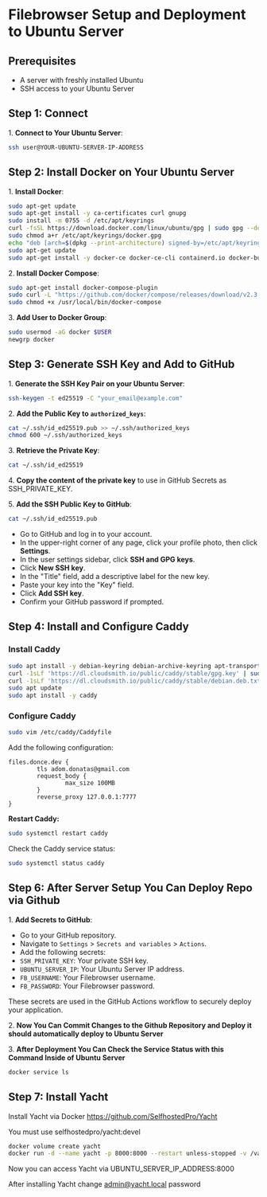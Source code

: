 # Filebrowser Setup and Deployment to Ubuntu Server

## Prerequisites

- A server with freshly installed Ubuntu
- SSH access to your Ubuntu Server

## Step 1: Connect

1\. **Connect to Your Ubuntu Server**:

```sh
ssh user@YOUR-UBUNTU-SERVER-IP-ADDRESS
```

## Step 2: Install Docker on Your Ubuntu Server

1\. **Install Docker**:

```sh
sudo apt-get update
sudo apt-get install -y ca-certificates curl gnupg
sudo install -m 0755 -d /etc/apt/keyrings
curl -fsSL https://download.docker.com/linux/ubuntu/gpg | sudo gpg --dearmor -o /etc/apt/keyrings/docker.gpg
sudo chmod a+r /etc/apt/keyrings/docker.gpg
echo "deb [arch=$(dpkg --print-architecture) signed-by=/etc/apt/keyrings/docker.gpg] https://download.docker.com/linux/ubuntu $(lsb_release -cs) stable" | sudo tee /etc/apt/sources.list.d/docker.list > /dev/null
sudo apt-get update
sudo apt-get install -y docker-ce docker-ce-cli containerd.io docker-buildx-plugin
```

2\. **Install Docker Compose**:

```sh
sudo apt-get install docker-compose-plugin
sudo curl -L "https://github.com/docker/compose/releases/download/v2.3.3/docker-compose-$(uname -s)-$(uname -m)" -o /usr/local/bin/docker-compose
sudo chmod +x /usr/local/bin/docker-compose
```

3\. **Add User to Docker Group**:

```sh
sudo usermod -aG docker $USER
newgrp docker
```

## Step 3: Generate SSH Key and Add to GitHub

1\. **Generate the SSH Key Pair on your Ubuntu Server**:

```sh
ssh-keygen -t ed25519 -C "your_email@example.com"
```

2\. **Add the Public Key to `authorized_keys`**:

```sh
cat ~/.ssh/id_ed25519.pub >> ~/.ssh/authorized_keys
chmod 600 ~/.ssh/authorized_keys
```

3\. **Retrieve the Private Key**:

```sh
cat ~/.ssh/id_ed25519
```

4\. **Copy the content of the private key** to use in GitHub Secrets as SSH_PRIVATE_KEY.

5\. **Add the SSH Public Key to GitHub**:

```sh
cat ~/.ssh/id_ed25519.pub
```

- Go to GitHub and log in to your account.
- In the upper-right corner of any page, click your profile photo, then click **Settings**.
- In the user settings sidebar, click **SSH and GPG keys**.
- Click **New SSH key**.
- In the "Title" field, add a descriptive label for the new key.
- Paste your key into the "Key" field.
- Click **Add SSH key**.
- Confirm your GitHub password if prompted.

## Step 4: Install and Configure Caddy

### Install Caddy

```sh
sudo apt install -y debian-keyring debian-archive-keyring apt-transport-https
curl -1sLf 'https://dl.cloudsmith.io/public/caddy/stable/gpg.key' | sudo gpg --dearmor -o /usr/share/keyrings/caddy-stable-archive-keyring.gpg
curl -1sLf 'https://dl.cloudsmith.io/public/caddy/stable/debian.deb.txt' | sudo tee /etc/apt/sources.list.d/caddy-stable.list
sudo apt update
sudo apt install -y caddy
```

### Configure Caddy

```sh
sudo vim /etc/caddy/Caddyfile
```

Add the following configuration:

```caddyfile
files.donce.dev {
        tls adom.donatas@gmail.com
        request_body {
                max_size 100MB
        }
        reverse_proxy 127.0.0.1:7777
}
```

**Restart Caddy:**

```sh
sudo systemctl restart caddy
```

Check the Caddy service status:

```sh
sudo systemctl status caddy
```

## Step 6: After Server Setup You Can Deploy Repo via Github

1\. **Add Secrets to GitHub**:

- Go to your GitHub repository.
- Navigate to `Settings` > `Secrets and variables` > `Actions`.
- Add the following secrets:
- `SSH_PRIVATE_KEY`: Your private SSH key.
- `UBUNTU_SERVER_IP`: Your Ubuntu Server IP address.
- `FB_USERNAME`: Your Filebrowser username.
- `FB_PASSWORD`: Your Filebrowser password.

These secrets are used in the GitHub Actions workflow to securely deploy your application.

2\. **Now You Can Commit Changes to the Github Repository and Deploy it should automatically deploy to Ubuntu Server**

3\. **After Deployment You Can Check the Service Status with this Command Inside of Ubuntu Server**

```sh
docker service ls
```

## Step 7: Install Yacht

Install Yacht via Docker https://github.com/SelfhostedPro/Yacht

You must use selfhostedpro/yacht:devel

```sh
docker volume create yacht
docker run -d --name yacht -p 8000:8000 --restart unless-stopped -v /var/run/docker.sock:/var/run/docker.sock -v yacht:/config selfhostedpro/yacht:devel
```

Now you can access Yacht via UBUNTU_SERVER_IP_ADDRESS:8000

After installing Yacht change admin@yacht.local password
